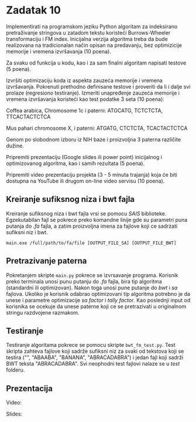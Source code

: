 # Zadatak 10

Implementirati na programskom jeziku Python algoritam za indeksirano pretraživanje stringova u zatadom tekstu koristeći Burrows-Wheeler transformaciju i FM index. Inicijalna verzija algoritma treba da bude realizovana na tradicionalan način opisan na predavanju, bez optimizicije memorije i vremena izvršavanja (10 poena).

Za svaku od funkcija u kodu, kao i za sam finalni algoritam napisati testove (5 poena).

Izvršiti optimizaciju koda iz aspekta zauzeća memorije i vremena izvršavanja. Pokrenuti prethodno definisane testove i proveriti da li i dalje svi prolaze (regresiono testiranje). Izmeriti unapređenje zauzeća memorije i vremena izvršavanja koristeći kao test podatke 3 seta (10 poena):

Coffea arabica, Chromosome 1c i paterni: ATGCATG, TCTCTCTA, TTCACTACTCTCA

Mus pahari chromosome X, i paterni: ATGATG, CTCTCTA, TCACTACTCTCA

Genom po slobodnom izboru iz NIH baze i proizvoljna 3 paterna različite dužine.

Pripremiti prezentaciju (Google slides ili power point) inicijalnog i optimizovanog algoritma, kao i samih rezultata (5 poena).

Pripremiti video prezentaciju projekta (3 - 5 minuta trajanja) koja će biti dostupna na YouTube ili drugom on-line video servisu (10 poena).

## Kreiranje sufiksnog niza i bwt fajla

Kreiranje sufiksnog niza i bwt fajla vrsi se pomocu *SAIS* biblioteke. Egzekutabilan fajl se pokrece preko komandne linije gde su parametri puna putanja do *.fa* fajla, a zatim proizvoljna imena za fajlove koji ce sadrzati sufiksni niz i bwt.
```
main.exe /full/path/to/fa/file [OUTPUT_FILE_SA] [OUTPUT_FILE_BWT]
```

## Pretrazivanje paterna

Pokretanjem skripte `main.py` pokrece se izvrsavanje programa. Korisnik preko terminala unosi punu putanju do *.fa* fajla, bira tip algoritma (standardni ili optimizovan). Nakon toga unosi pune putanje do *bwt* i *sa* fajlova. Ukoliko je korisnik odabrao optimizovani tip algoritma potrebno je da unese i parametre optimizacije *sa factor* i *tally factor*. Kao poslednji input od korisnika se ocekuje da unese paterne koji ce se pretrazivati u originalnom stringu razdvojene razmakom.


## Testiranje

Testiranje algoritama pokrece se pomocu skripte `bwt_fm_test.py`. Test skripta zahteva fajlove koji sadrže sufiksni niz za svaki od tekstova koji se testira ("", "ABAABA", "BANANA", "ABRACADABRA") i jedan fajl koji sadrži BWT teksta "ABRACADABRA". Svi neophodni test fajlovi nalaze se u *test* folderu.

## Prezentacija

Video:

Slides:
